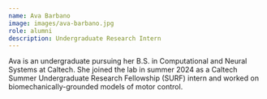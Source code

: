 ```yaml
---
name: Ava Barbano
image: images/ava-barbano.jpg
role: alumni
description: Undergraduate Research Intern
---
```


Ava is an undergraduate pursuing her B.S. in Computational and Neural Systems at Caltech.
She joined the lab in summer 2024 as a Caltech Summer Undergraduate Research Fellowship
(SURF) intern and worked on biomechanically-grounded models of motor control.